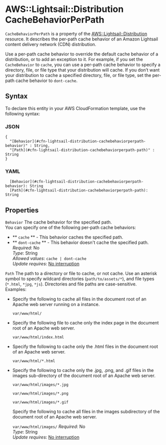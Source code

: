 # AWS::Lightsail::Distribution CacheBehaviorPerPath<a name="aws-properties-lightsail-distribution-cachebehaviorperpath"></a>

`CacheBehaviorPerPath` is a property of the [AWS::Lightsail::Distribution](https://docs.aws.amazon.com/AWSCloudFormation/latest/UserGuide/aws-resource-lightsail-distribution.html) resource\. It describes the per\-path cache behavior of an Amazon Lightsail content delivery network \(CDN\) distribution\.

Use a per\-path cache behavior to override the default cache behavior of a distribution, or to add an exception to it\. For example, if you set the `CacheBehavior` to `cache`, you can use a per\-path cache behavior to specify a directory, file, or file type that your distribution will cache\. If you don’t want your distribution to cache a specified directory, file, or file type, set the per\-path cache behavior to `dont-cache`\.

## Syntax<a name="aws-properties-lightsail-distribution-cachebehaviorperpath-syntax"></a>

To declare this entity in your AWS CloudFormation template, use the following syntax:

### JSON<a name="aws-properties-lightsail-distribution-cachebehaviorperpath-syntax.json"></a>

```
{
  "[Behavior](#cfn-lightsail-distribution-cachebehaviorperpath-behavior)" : String,
  "[Path](#cfn-lightsail-distribution-cachebehaviorperpath-path)" : String
}
```

### YAML<a name="aws-properties-lightsail-distribution-cachebehaviorperpath-syntax.yaml"></a>

```
  [Behavior](#cfn-lightsail-distribution-cachebehaviorperpath-behavior): String
  [Path](#cfn-lightsail-distribution-cachebehaviorperpath-path): String
```

## Properties<a name="aws-properties-lightsail-distribution-cachebehaviorperpath-properties"></a>

`Behavior` <a name="cfn-lightsail-distribution-cachebehaviorperpath-behavior"></a>
The cache behavior for the specified path\.  
You can specify one of the following per\-path cache behaviors:

- ** `cache` ** \- This behavior caches the specified path\.
- ** `dont-cache` ** \- This behavior doesn't cache the specified path\.
  _Required_: No  
  _Type_: String  
  _Allowed values_: `cache | dont-cache`  
  _Update requires_: [No interruption](https://docs.aws.amazon.com/AWSCloudFormation/latest/UserGuide/using-cfn-updating-stacks-update-behaviors.html#update-no-interrupt)

`Path` <a name="cfn-lightsail-distribution-cachebehaviorperpath-path"></a>
The path to a directory or file to cache, or not cache\. Use an asterisk symbol to specify wildcard directories \(`path/to/assets/*`\), and file types \(`*.html`, `*jpg`, `*js`\)\. Directories and file paths are case\-sensitive\.  
Examples:

- Specify the following to cache all files in the document root of an Apache web server running on a instance\.

  `var/www/html/`

- Specify the following file to cache only the index page in the document root of an Apache web server\.

  `var/www/html/index.html`

- Specify the following to cache only the \.html files in the document root of an Apache web server\.

  `var/www/html/*.html`

- Specify the following to cache only the \.jpg, \.png, and \.gif files in the images sub\-directory of the document root of an Apache web server\.

  `var/www/html/images/*.jpg`

  `var/www/html/images/*.png`

  `var/www/html/images/*.gif`

  Specify the following to cache all files in the images subdirectory of the document root of an Apache web server\.

  `var/www/html/images/`
  _Required_: No  
  _Type_: String  
  _Update requires_: [No interruption](https://docs.aws.amazon.com/AWSCloudFormation/latest/UserGuide/using-cfn-updating-stacks-update-behaviors.html#update-no-interrupt)
